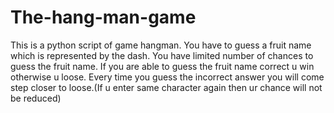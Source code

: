 # The-hang-man-game
This is a python script of game hangman. You have to guess a fruit name which is represented by the dash. You have limited number of chances to guess the fruit name. If you are able to guess the fruit name correct u win otherwise u loose. 
Every time you guess the incorrect answer you will come step closer to loose.(If u enter same character again then ur chance will not be reduced)

